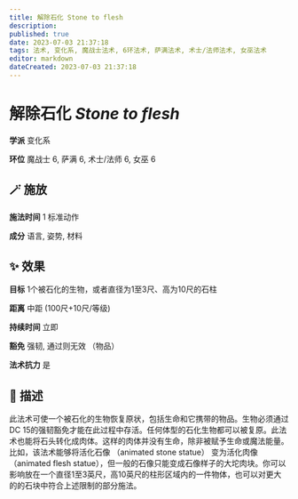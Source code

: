 ```yaml
---
title: 解除石化 Stone to flesh
description: 
published: true
date: 2023-07-03 21:37:18
tags: 法术, 变化系, 魔战士法术, 6环法术, 萨满法术, 术士/法师法术, 女巫法术
editor: markdown
dateCreated: 2023-07-03 21:37:18
---
```


# **解除石化** *Stone to flesh*

**学派** 变化系 

**环位** 魔战士 6, 萨满 6, 术士/法师 6, 女巫 6

## 🪄 施放

**施法时间** 1 标准动作

**成分** 语言, 姿势, 材料

## ✨ 效果 

**目标** 1个被石化的生物，或者直径为1至3尺、高为10尺的石柱 

**距离** 中距 (100尺+10尺/等级)  

**持续时间** 立即 

**豁免** 强韧, 通过则无效 （物品）

**法术抗力** 是

## 📖 描述

此法术可使一个被石化的生物恢复原状，包括生命和它携带的物品。生物必须通过DC 15的强韧豁免才能在此过程中存活。任何体型的石化生物都可以被复原。此法术也能将石头转化成肉体。这样的肉体并没有生命，除非被赋予生命或魔法能量。比如，该法术能够将活化石像 （animated stone statue） 变为活化肉像 （animated flesh statue），但一般的石像只能变成石像样子的大坨肉块。你可以影响放在一个直径1至3英尺，高10英尺的柱形区域内的一件物体，也可以对更大的的石块中符合上述限制的部分施法。
    